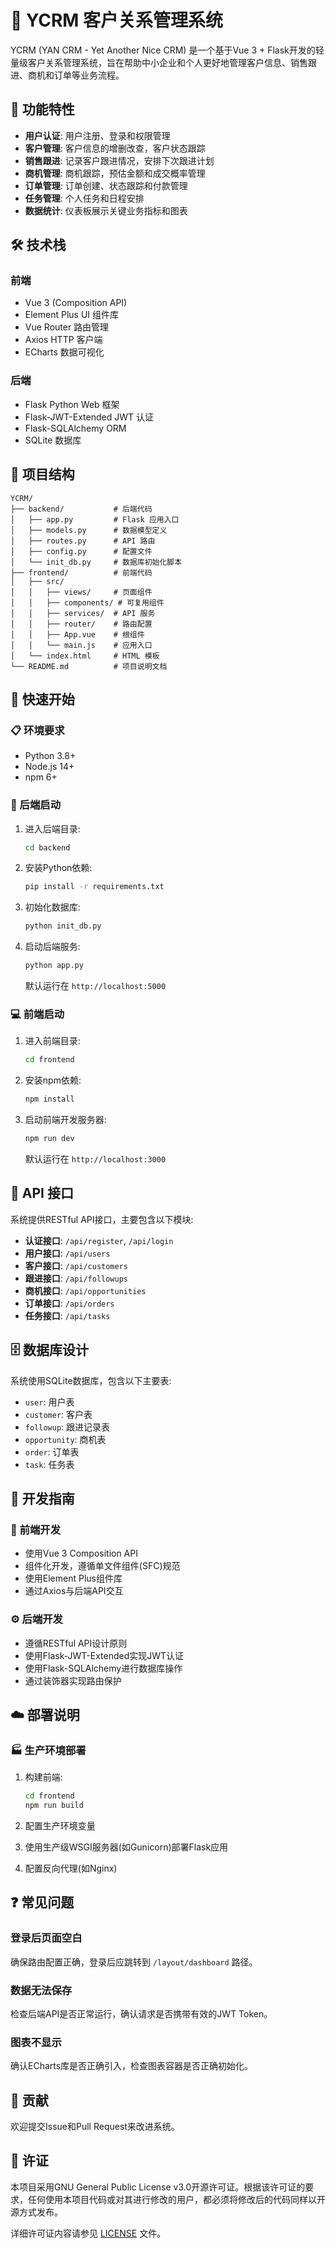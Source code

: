 # 📇 YCRM 客户关系管理系统

YCRM (YAN CRM - Yet Another Nice CRM) 是一个基于Vue 3 + Flask开发的轻量级客户关系管理系统，旨在帮助中小企业和个人更好地管理客户信息、销售跟进、商机和订单等业务流程。

## 🚀 功能特性

- **用户认证**: 用户注册、登录和权限管理
- **客户管理**: 客户信息的增删改查，客户状态跟踪
- **销售跟进**: 记录客户跟进情况，安排下次跟进计划
- **商机管理**: 商机跟踪，预估金额和成交概率管理
- **订单管理**: 订单创建、状态跟踪和付款管理
- **任务管理**: 个人任务和日程安排
- **数据统计**: 仪表板展示关键业务指标和图表

## 🛠️ 技术栈

### 前端
- Vue 3 (Composition API)
- Element Plus UI 组件库
- Vue Router 路由管理
- Axios HTTP 客户端
- ECharts 数据可视化

### 后端
- Flask Python Web 框架
- Flask-JWT-Extended JWT 认证
- Flask-SQLAlchemy ORM
- SQLite 数据库

## 📁 项目结构

```
YCRM/
├── backend/           # 后端代码
│   ├── app.py         # Flask 应用入口
│   ├── models.py      # 数据模型定义
│   ├── routes.py      # API 路由
│   ├── config.py      # 配置文件
│   └── init_db.py     # 数据库初始化脚本
├── frontend/          # 前端代码
│   ├── src/
│   │   ├── views/     # 页面组件
│   │   ├── components/ # 可复用组件
│   │   ├── services/  # API 服务
│   │   ├── router/    # 路由配置
│   │   ├── App.vue    # 根组件
│   │   └── main.js    # 应用入口
│   └── index.html     # HTML 模板
└── README.md          # 项目说明文档
```

## 🚀 快速开始

### 📋 环境要求
- Python 3.8+
- Node.js 14+
- npm 6+

### 🔧 后端启动

1. 进入后端目录:
   ```bash
   cd backend
   ```

2. 安装Python依赖:
   ```bash
   pip install -r requirements.txt
   ```

3. 初始化数据库:
   ```bash
   python init_db.py
   ```

4. 启动后端服务:
   ```bash
   python app.py
   ```
   默认运行在 `http://localhost:5000`

### 💻 前端启动

1. 进入前端目录:
   ```bash
   cd frontend
   ```

2. 安装npm依赖:
   ```bash
   npm install
   ```

3. 启动前端开发服务器:
   ```bash
   npm run dev
   ```
   默认运行在 `http://localhost:3000`

## 📡 API 接口

系统提供RESTful API接口，主要包含以下模块:

- **认证接口**: `/api/register`, `/api/login`
- **用户接口**: `/api/users`
- **客户接口**: `/api/customers`
- **跟进接口**: `/api/followups`
- **商机接口**: `/api/opportunities`
- **订单接口**: `/api/orders`
- **任务接口**: `/api/tasks`

## 🗄️ 数据库设计

系统使用SQLite数据库，包含以下主要表:

- `user`: 用户表
- `customer`: 客户表
- `followup`: 跟进记录表
- `opportunity`: 商机表
- `order`: 订单表
- `task`: 任务表

## 📝 开发指南

### 💅 前端开发
- 使用Vue 3 Composition API
- 组件化开发，遵循单文件组件(SFC)规范
- 使用Element Plus组件库
- 通过Axios与后端API交互

### ⚙️ 后端开发
- 遵循RESTful API设计原则
- 使用Flask-JWT-Extended实现JWT认证
- 使用Flask-SQLAlchemy进行数据库操作
- 通过装饰器实现路由保护

## ☁️ 部署说明

### 🏭 生产环境部署
1. 构建前端:
   ```bash
   cd frontend
   npm run build
   ```

2. 配置生产环境变量
3. 使用生产级WSGI服务器(如Gunicorn)部署Flask应用
4. 配置反向代理(如Nginx)

## ❓ 常见问题

### 登录后页面空白
确保路由配置正确，登录后应跳转到 `/layout/dashboard` 路径。

### 数据无法保存
检查后端API是否正常运行，确认请求是否携带有效的JWT Token。

### 图表不显示
确认ECharts库是否正确引入，检查图表容器是否正确初始化。

## 🤝 贡献

欢迎提交Issue和Pull Request来改进系统。

## 📄 许证

本项目采用GNU General Public License v3.0开源许可证。根据该许可证的要求，任何使用本项目代码或对其进行修改的用户，都必须将修改后的代码同样以开源方式发布。

详细许可证内容请参见 [LICENSE](LICENSE) 文件。
